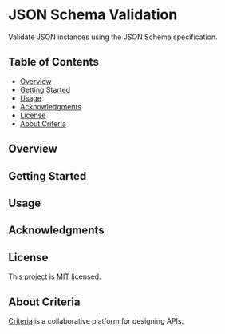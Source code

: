 # JSON Schema Validation

Validate JSON instances using the JSON Schema specification.

## Table of Contents

- [Overview](#overview)
- [Getting Started](#getting-started)
- [Usage](#usage)
- [Acknowledgments](#acknowledgments)
- [License](#license)
- [About Criteria](#about-criteria)

## Overview

## Getting Started

## Usage

## Acknowledgments

## License

This project is [MIT](https://github.com/criteria-labs/criteria-api-tools/blob/main/packages/criteria-json-schema-validation/LICENSE) licensed.

## About Criteria

[Criteria](https://criteria.sh) is a collaborative platform for designing APIs.

